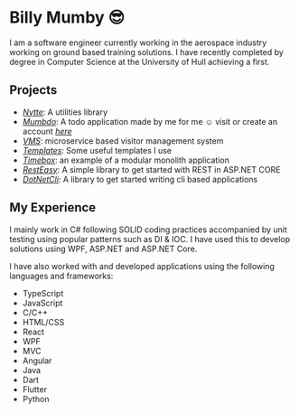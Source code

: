 # Billy Mumby 😎
I am a software engineer currently working in the aerospace industry working on ground based training solutions. I have recently completed by degree in Computer Science at the University of Hull achieving a first.

## Projects

* [*Nytte*](https://github.com/mumby0168/Nytte): A utilities library
* [*Mumbdo*](https://github.com/mumby0168/mumbdo): A todo application made by me for me ☺️ visit or create an account [*here*](https://mumbdo-api.azurewebsites.net)
* [*VMS*](https://github.com/mumby0168/VMS): microservice based visitor management system
* [*Templates*](https://github.com/mumby0168/mumby-templates): Some useful templates I use
* [*Timebox*](https://github.com/mumby0168/timebox): an example of a modular monolith application
* [*RestEasy*](https://github.com/mumby0168/RestEasy): A simple library to get started with REST in ASP.NET CORE
* [*DotNetCli*](https://github.com/mumby0168/DotNetCli): A library to get started writing cli based applications


## My Experience
I mainly work in C# following SOLID coding practices accompanied by unit testing using popular patterns such as DI & IOC. I have used this to develop solutions using WPF, ASP.NET and ASP.NET Core.

I have also worked with and developed applications using the following languages and frameworks:

- TypeScript
- JavaScript
- C/C++
- HTML/CSS
- React
- WPF
- MVC
- Angular
- Java
- Dart
- Flutter
- Python
